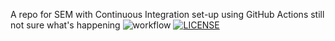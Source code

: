A repo for SEM with Continuous Integration set-up using GitHub Actions
still not sure what's happening
![workflow](https://github.com/julkaswieta/sem/actions/workflows/main.yml/badge.svg)
[![LICENSE](https://img.shields.io/github/license/julkaswieta/sem.svg?style=flat-square)](https://github.com/julkaswieta/sem/blob/master/LICENSE)
